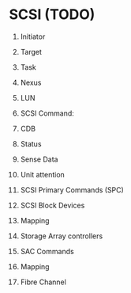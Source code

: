 # SCSI (TODO)

1. Initiator
1. Target
1. Task
1. Nexus
1. LUN

1. SCSI Command:
1. CDB

1. Status

1. Sense Data

1. Unit attention 
1. SCSI Primary Commands (SPC)
1. SCSI Block Devices
1. Mapping

1. Storage Array controllers
1. SAC Commands
1. Mapping

1. Fibre Channel
